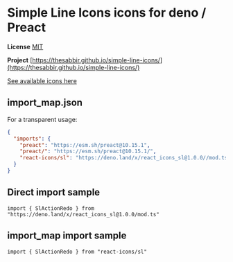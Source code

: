 # Simple Line Icons icons for deno / Preact

**License** [MIT](https://opensource.org/licenses/MIT)

**Project** [https://thesabbir.github.io/simple-line-icons/](https://thesabbir.github.io/simple-line-icons/)

[See available icons here](https://react-icons.github.io/react-icons/icons?name=sl)

## import_map.json

For a transparent usage:

```json
{
  "imports": {
    "preact": "https://esm.sh/preact@10.15.1",
    "preact/": "https://esm.sh/preact@10.15.1/",
    "react-icons/sl": "https://deno.land/x/react_icons_sl@1.0.0//mod.ts",
  }
}
```

## Direct import sample

`import { SlActionRedo } from "https://deno.land/x/react_icons_sl@1.0.0/mod.ts"`

## import_map import sample

`import { SlActionRedo } from "react-icons/sl"`

